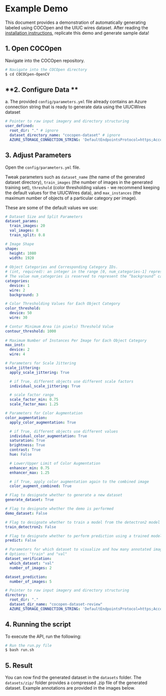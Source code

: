# **Example Demo**
This document provides a demonstration of automatically generating labeled using COCOpen and the UIUC wires dataset. After reading the [installation instructions](./docs/INSTALLATION.md), replicate this demo and generate sample data!

## **1. Open COCOpen**
Navigate into the COCOpen repository.

```bash
# Navigate into the COCOpen directory
$ cd COCOCpen-OpenCV
```

## **2. Configure Data **
a. The provided `config/parameters.yml` file already contains an Azure connection string that is ready to generate data using the UIUCWires dataset

```yaml
# Pointer to raw input imagery and directory structuring
user_defined:
  root_dir: "." # ignore
  dataset_directory_name: "cocopen-dataset" # ignore
  AZURE_STORAGE_CONNECTION_STRING: 'DefaultEndpointsProtocol=https;AccountName=uiucwiresdataset;AccountKey=VkJ1HT3LkDuiLTFK8yd+eAFLvhLKJNqLDIealTPY9Lv6Dp7VDFVWKIvhnNXqC+GCQYjh7NQVuH1r+ASt/tVk7g==;EndpointSuffix=core.windows.net' # UIUC's Azure connection string
```

## **3. Adjust Parameters**
Open the `config/parameters.yml` file.

Tweak parameters such as `dataset_name` (the name of the generated dataset directory), `train_images` (the number of images in the generated training set), `threshold` (color thresholding values - we recommend keeping the default values for the UIUCWires data), and `max_instances` (the maximum number of objects of a particular category per image).

These are some of the default values we use:
```yaml
# Dataset Size and Split Parameters
dataset_params:
  train_images: 20
  val_images: 8
  train_split: 0.8

# Image Shape
shape:
  height: 1080
  width: 1920
  
# Object Categories and Corresponding Category IDs. 
# (int, required): an integer in the range [0, num_categories-1] representing the category label. 
# The value num_categories is reserved to represent the “background” category, if applicable.
categories:
  device: 1
  wire: 2
  background: 3

# Color Thresholding Values for Each Object Category
color_threshold:
  device: 50
  wire: 30

# Contur Minimum Area (in pixels) Threshold Value
contour_threshold: 1000
  
# Maximum Number of Instances Per Image for Each Object Category
max_inst:
  device: 2
  wire: 4

# Parameters for Scale Jittering
scale_jittering:
  apply_scale_jittering: True

  # if True, different objects use different scale factors
  individual_scale_jittering: True

  # scale factor range
  scale_factor_min: 0.75
  scale_factor_max: 1.25

# Parameters for Color Augmentation
color_augmentation:
  apply_color_augmentation: True

  # if True, different objects use different values
  individual_color_augmentation: True
  saturation: True
  brightness: True
  contrast: True
  hue: False

  # Lower/Upper Limit of Color Augmentation
  enhancer_min: 0.75
  enhancer_max: 1.25

  # if True, apply color augmentation again to the combined image
  color_augment_combined: True

# Flag to designate whether to generate a new dataset
generate_dataset: True

# Flag to designate whether the demo is performed
demo_dataset: False

# Flag to designate whether to train a model from the detectron2 model zoo on the generated dataset
train_detectron2: False

# Flag to designate whether to perform prediction using a trained model
predict: False

# Parameters for which dataset to visualize and how many annotated images from the dataset to visualize.
# Options: "train" and "val"
dataset_verification:
  which_dataset: "val"
  number_of_images: 2

dataset_prediction:
  number_of_images: 5

# Pointer to raw input imagery and directory structuring
directory:
  root_dir: "."
  dataset_dir_name: "cocopen-dataset-review"
  AZURE_STORAGE_CONNECTION_STRING: 'DefaultEndpointsProtocol=https;AccountName=uiucwiresdataset;AccountKey=VkJ1HT3LkDuiLTFK8yd+eAFLvhLKJNqLDIealTPY9Lv6Dp7VDFVWKIvhnNXqC+GCQYjh7NQVuH1r+ASt/tVk7g==;EndpointSuffix=core.windows.net'
```

## **4. Running the script**
To execute the API, run the following:

```bash
# Run the run.py file
$ bash run.sh
```

## **5. Result**
You can now find the generated dataset in the `datasets` folder. The `datasets/zip/` folder provides a compressed .zip file of the generated dataset. Example annotations are provided in the images below.